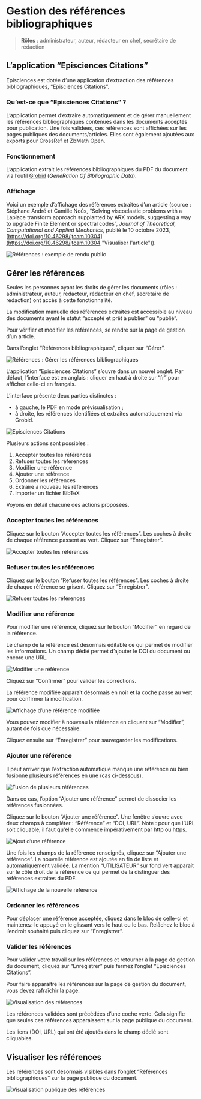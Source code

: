 # Gestion des références bibliographiques

> **Rôles** : administrateur, auteur, rédacteur en chef, secrétaire de rédaction

## L’application “Episciences Citations”
Episciences est dotée d’une application d’extraction des références bibliographiques, “Episciences Citations”. 

### Qu’est-ce que “Episciences Citations” ?
L’application permet d’extraire automatiquement et de gérer manuellement les références bibliographiques contenues dans les documents acceptés pour publication. Une fois validées, ces références sont affichées sur les pages publiques des documents/articles. Elles sont également ajoutées aux exports pour CrossRef et ZbMath Open.

### Fonctionnement
L’application extrait les références bibliographiques du PDF du document via l’outil [Grobid](https://grobid.readthedocs.io/en/latest/ "Grobid") (*GeneRation Of 
BIbliographic Data*).

### Affichage
Voici un exemple d’affichage des références extraites d’un article (source : Stéphane André et Camille Noûs, 
“Solving viscoelastic problems with a Laplace transform approach supplanted by ARX models, suggesting a way to 
upgrade Finite Element or spectral codes”, *Journal of Theoretical, Computational and Applied Mechanics*, publié le 
10 octobre 2023, [https://doi.org/10.46298/jtcam.10304](https://doi.org/10.46298/jtcam.10304 "Visualiser l'article")).

![Références : exemple de rendu public](img/References-0.png "Références : exemple de rendu public")

## Gérer les références
Seules les personnes ayant les droits de gérer les documents (rôles : administrateur, auteur, rédacteur, rédacteur en chef, secrétaire de rédaction) ont accès à cette fonctionnalité.

La modification manuelle des références extraites est accessible au niveau des documents ayant le statut “accepté et prêt à publier” ou “publié”.

Pour vérifier et modifier les références, se rendre sur la page de gestion d’un article.

Dans l’onglet “Références bibliographiques”, cliquer sur “Gérer”.

![Références : Gérer les références bibliographiques](img/References-1.png "Références : Gérer les références bibliographiques")

L’application “Episciences Citations” s’ouvre dans un nouvel onglet. Par défaut, l’interface est en anglais : 
cliquer en haut à droite sur “fr” pour afficher celle-ci en français.

L’interface présente deux parties distinctes :
- à gauche, le PDF en mode prévisualisation ;
- à droite, les références identifiées et extraites automatiquement via Grobid.

![Episciences Citations](img/References-2.png "Episciences Citations")

Plusieurs actions sont possibles :

1. Accepter toutes les références
2. Refuser toutes les références
3. Modifier une référence
4. Ajouter une référence
5. Ordonner les références
6. Extraire à nouveau les références
7. Importer un fichier BibTeX

Voyons en détail chacune des actions proposées.

### Accepter toutes les références
Cliquez sur le bouton “Accepter toutes les références”. Les coches à droite de chaque référence passent au vert. Cliquez sur “Enregistrer”.

![Accepter toutes les références](img/References-3.png "Accepter toutes les références")

### Refuser toutes les références
Cliquez sur le bouton “Refuser toutes les références”. Les coches à droite de chaque référence se grisent. Cliquez sur “Enregistrer”.

![Refuser toutes les références](img/References-4.png "Refuser toutes les références")

### Modifier une référence
Pour modifier une référence, cliquez sur le bouton “Modifier” en regard de la référence.

Le champ de la référence est désormais éditable ce qui permet de modifier les informations. Un champ dédié permet d’ajouter le DOI du document ou encore une URL.

![Modifier une référence](img/References-5.png "Modifier une référence")

Cliquez sur “Confirmer” pour valider les corrections.

La référence modifiée apparaît désormais en noir et la coche passe au vert pour confirmer la modification.

![Affichage d’une référence modifiée](img/References-6.png "Affichage d’une référence modifiée")

Vous pouvez modifier à nouveau la référence en cliquant sur “Modifier”, autant de fois que nécessaire.

Cliquez ensuite sur “Enregistrer” pour sauvegarder les modifications.

### Ajouter une référence
Il peut arriver que l’extraction automatique manque une référence ou bien fusionne plusieurs références en une (cas ci-dessous).

![Fusion de plusieurs références](img/References-7.png "Fusion de plusieurs références")

Dans ce cas, l’option “Ajouter une référence” permet de dissocier les références fusionnées.

Cliquez sur le bouton “Ajouter une référence”. Une fenêtre s’ouvre avec deux champs à compléter : “Référence” et “DOI, URL”.
Note : pour que l’URL soit cliquable, il faut qu'elle commence impérativement par http ou https.

![Ajout d’une référence](img/References-8.png "Ajout d’une référence")

Une fois les champs de la référence renseignés, cliquez sur “Ajouter une référence”.
La nouvelle référence est ajoutée en fin de liste et automatiquement validée. La mention “UTILISATEUR” sur fond vert apparaît sur le côté droit de la référence ce qui permet de la distinguer des références extraites du PDF.

![Affichage de la nouvelle référence](img/References-8.1.png "Affichage de la nouvelle référence")

### Ordonner les références
Pour déplacer une référence acceptée, cliquez dans le bloc de celle-ci et maintenez-le appuyé en le glissant vers le haut ou le bas. Relâchez le bloc à l’endroit souhaité puis cliquez sur “Enregistrer”.

### Valider les références
Pour valider votre travail sur les références et retourner à la page de gestion du document, cliquez sur “Enregistrer” puis fermez l’onglet “Episciences Citations”.

Pour faire apparaître les références sur la page de gestion du document, vous devez rafraîchir la page.

![Visualisation des références](img/References-9.png "Visualisation des références")

Les références validées sont précédées d’une coche verte. Cela signifie que seules ces références apparaissent sur la page publique du document.

Les liens (DOI, URL) qui ont été ajoutés dans le champ dédié sont cliquables.

## Visualiser les références
Les références sont désormais visibles dans l’onglet “Références bibliographiques” sur la page publique du document.

![Visualisation publique des références](img/References-10.png "Visualisation publique des références")

